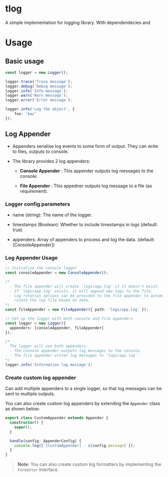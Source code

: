 # tlog

A simple implementation for logging library. With dependendecies and 

# Usage

## Basic usage

``` typescript
const logger = new Logger();

logger.trace('Trace message');
logger.debug('Debug message');
logger.info('Info message');
logger.warn('Warn message');
logger.error('Error message');

logger.info('Log the object', {
    foo: 'baz'
});
```

## Log Appender

- Appenders serialise log events to some form of output. They can write to files, outputs to console.

- The library provides 2 log appenders:

    - **Console Appender**   : This appender outputs log messages to the console.

    - **File Appender**      : This appedner outputs log message to a file (as requirement).

### Logger config parameters

- name (string): The name of the logger. 

- timestamps (Boolean): Whether to include timestamps in logs (default: true) 

- appenders: Array of appenders to process and log the data. (default: [ConsoleAppender]) 

### Log Appender Usage

```typescript
// Initialize the console logger
const consoleAppender = new ConsoleAppender();

/*
  - The file appender will create 'logs/app.log' if it doesn't exist.
  - If 'logs/app.log' exists, it will append new logs to the file.
  - Log rotation options can be provided to the file appender to automatically
    rotate the log file based on date.
*/
const fileAppender = new FileAppender({ path: 'logs/app.log' });

// Set up the logger with both console and file appenders
const logger = new Logger({
  appenders: [consoleAppender, fileAppender]
});

/*
  The logger will use both appenders:
  - The console appender outputs log messages to the console.
  - The file appender writes log messages to 'logs/app.log'.
*/
logger.info('Information log message');
```

### Create custom log appender

Can add multiple appenders to a single logger, so that log messages can be sent to multiple outputs.

You can also create custom log appenders by extending the `Appender` class as shown below:

```typescript
export class CustomAppender extends Appender {
  constructor() {
    super();
  }

  handle(config: AppenderConfig) {
    console.log([`[CustomAppender] - ${config.message}`]);
  }
}
```
> **Note:** You can also create custom log formatters by implementing the `Formatter` interface.